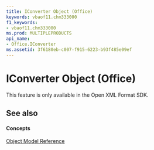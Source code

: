 ```yaml
---
title: IConverter Object (Office)
keywords: vbaof11.chm333000
f1_keywords:
- vbaof11.chm333000
ms.prod: MULTIPLEPRODUCTS
api_name:
- Office.IConverter
ms.assetid: 3f6180eb-c007-f915-6223-b93f485e09ef
---
```



# IConverter Object (Office)

This feature is only available in the Open XML Format SDK.


## See also


#### Concepts


[Object Model Reference](reference-object-library-reference-for-office.md)

